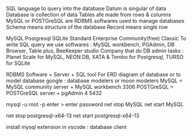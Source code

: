 SQL language to query into the database
Datum is singular of data
Database is collection of data
Tables afe made from rows & columns
MySQL or POSTGreSQL are RDBMS softwares used to manage databases
Schema means structure of the database
Record means single row

MySQL Postgresql SQLite
Standard Enterprise Community(free) Classic
To write SQL query we use softwares : MySQL workbench, PGAdmin, DB Browser, Table plus, BeeKeeper studio
Company that do DB admin tasks : Planet Scale for MySQL, NEON DB, XATA & Tembo for Postgresql, TURSO for SQLite

RDBMS Software = Server + SQL tool
For ERD diagram of database or to model database google : database modelers or moon modelers
MySQL = MySQL community server + MySQL workbench 3306
POSTGreSQL = POSTGreSQL server + pgAdmin 4  5432

mysql -u root -p enter > enter password
net stop MySQL
net start MySQL

net stop postgresql-x64-13
net start postgresql-x64-13

install mysql extension in vscode : database client


